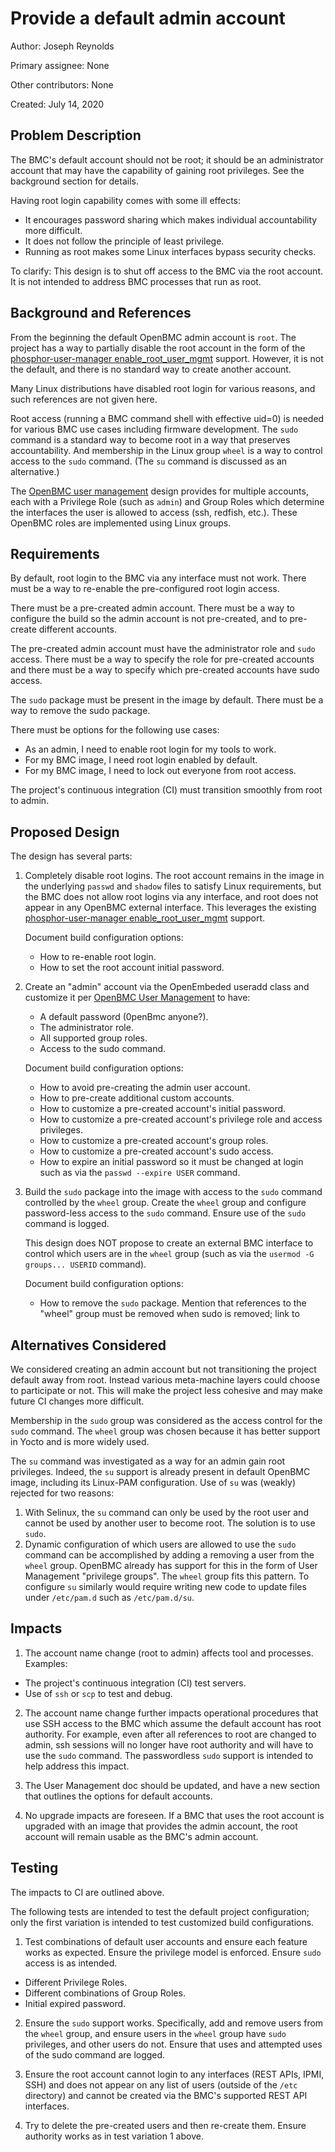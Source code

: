 # Provide a default admin account

Author:
  Joseph Reynolds <josephreynolds1>

Primary assignee:
  None

Other contributors:
  None

Created:
  July 14, 2020

## Problem Description
The BMC's default account should not be root; it should be an administrator
account that may have the capability of gaining root privileges.  See the
background section for details.

Having root login capability comes with some ill effects:
 - It encourages password sharing which makes individual accountability more
   difficult.
 - It does not follow the principle of least privilege.
 - Running as root makes some Linux interfaces bypass security checks.

To clarify: This design is to shut off access to the BMC via the root account.
It is not intended to address BMC processes that run as root.

## Background and References
From the beginning the default OpenBMC admin account is `root`.  The project
has a way to partially disable the root account in the form of the
[phosphor-user-manager enable_root_user_mgmt][] support.  However, it is not
the default, and there is no standard way to create another account.

Many Linux distributions have disabled root login for various reasons, and
such references are not given here.

Root access (running a BMC command shell with effective uid=0) is needed for
various BMC use cases including firmware development.  The `sudo` command is a
standard way to become root in a way that preserves accountability.  And
membership in the Linux group `wheel` is a way to control access to the `sudo`
command.  (The `su` command is discussed as an alternative.)

The [OpenBMC user management][] design provides for multiple accounts, each
with a Privilege Role (such as `admin`) and Group Roles which determine the
interfaces the user is allowed to access (ssh, redfish, etc.).  These OpenBMC
roles are implemented using Linux groups.

[OpenBMC user management]: https://github.com/openbmc/docs/blob/master/architecture/user-management.md
[phosphor-user-manager enable_root_user_mgmt]: https://github.com/openbmc/phosphor-user-manager/blob/master/configure.ac

## Requirements
By default, root login to the BMC via any interface must not work.  There must
be a way to re-enable the pre-configured root login access.

There must be a pre-created admin account.  There must be a way to configure
the build so the admin account is not pre-created, and to pre-create different
accounts.

The pre-created admin account must have the administrator role and `sudo`
access.  There must be a way to specify the role for pre-created accounts and
there must be a way to specify which pre-created accounts have sudo access.

The `sudo` package must be present in the image by default.  There must be a
way to remove the sudo package.

There must be options for the following use cases:
 - As an admin, I need to enable root login for my tools to work.
 - For my BMC image, I need root login enabled by default.
 - For my BMC image, I need to lock out everyone from root access.

The project's continuous integration (CI) must transition smoothly from root
to admin.

## Proposed Design
The design has several parts:

1. Completely disable root logins.  The root account remains in the image in
the underlying `passwd` and `shadow` files to satisfy Linux requirements, but
the BMC does not allow root logins via any interface, and root does not appear
in any OpenBMC external interface.  This leverages the existing
[phosphor-user-manager enable_root_user_mgmt][] support.

   Document build configuration options:
    - How to re-enable root login.
    - How to set the root account initial password.

2. Create an "admin" account via the OpenEmbeded useradd class and customize
it per [OpenBMC User Management][] to have:
    - A default password (0penBmc anyone?).
    - The administrator role.
    - All supported group roles.
    - Access to the sudo command.

   Document build configuration options:
    - How to avoid pre-creating the admin user account.
    - How to pre-create additional custom accounts.
    - How to customize a pre-created account's initial password.
    - How to customize a pre-created account's privilege role and access
      privileges.
    - How to customize a pre-created account's group roles.
    - How to customize a pre-created account's sudo access.
    - How to expire an initial password so it must be changed at login such as
      via the `passwd --expire USER` command.

3. Build the `sudo` package into the image with access to the `sudo` command
   controlled by the `wheel` group.  Create the `wheel` group and configure
   password-less access to the `sudo` command.  Ensure use of the `sudo`
   command is logged.

   This design does NOT propose to create an external BMC interface to control
   which users are in the `wheel` group (such as via the `usermod -G
   groups... USERID` command).

   Document build configuration options:
    - How to remove the `sudo` package.  Mention that references to the
      "wheel" group must be removed when sudo is removed; link to

## Alternatives Considered

We considered creating an admin account but not transitioning the project
default away from root.  Instead various meta-machine layers could choose to
participate or not.  This will make the project less cohesive and may make
future CI changes more difficult.

Membership in the `sudo` group was considered as the access control for the
`sudo` command.  The `wheel` group was chosen because it has better support
in Yocto and is more widely used.

The `su` command was investigated as a way for an admin gain root privileges.
Indeed, the `su` support is already present in default OpenBMC image,
including its Linux-PAM configuration.  Use of `su` was (weakly) rejected for
two reasons:
1. With Selinux, the `su` command can only be used by the root user and cannot
   be used by another user to become root.  The solution is to use `sudo`.
2. Dynamic configuration of which users are allowed to use the `sudo` command
   can be accomplished by adding a removing a user from the `wheel` group.
   OpenBMC already has support for this in the form of User Management
   "privilege groups".  The `wheel` group fits this pattern.  To configure `su`
   similarly would require writing new code to update files under `/etc/pam.d`
   such as `/etc/pam.d/su`.

## Impacts
1. The account name change (root to admin) affects tool and processes.
Examples:
 - The project's continuous integration (CI) test servers.
 - Use of `ssh` or `scp` to test and debug.

2. The account name change further impacts operational procedures that use SSH
access to the BMC which assume the default account has root authority.  For
example, even after all references to root are changed to admin, ssh sessions
will no longer have root authority and will have to use the `sudo` command.
The passwordless `sudo` support is intended to help address this impact.

3. The User Management doc should be updated, and have a new section that
outlines the options for default accounts.

4. No upgrade impacts are foreseen.  If a BMC that uses the root account is
upgraded with an image that provides the admin account, the root account will
remain usable as the BMC's admin account.

## Testing
The impacts to CI are outlined above.

The following tests are intended to test the default project configuration;
only the first variation is intended to test customized build configurations.

1. Test combinations of default user accounts and ensure each feature works as
   expected.  Ensure the privilege model is enforced.  Ensure `sudo` access is
   as intended.
 - Different Privilege Roles.
 - Different combinations of Group Roles.
 - Initial expired password.

2. Ensure the `sudo` support works.  Specifically, add and remove users from
the `wheel` group, and ensure users in the `wheel` group have `sudo`
privileges, and other users do not.  Ensure that uses and attempted uses of
the sudo command are logged.

3. Ensure the root account cannot login to any interfaces (REST APIs, IPMI,
SSH) and does not appear on any list of users (outside of the `/etc`
directory) and cannot be created via the BMC's supported REST API interfaces.

4. Try to delete the pre-created users and then re-create them.  Ensure
authority works as in test variation 1 above.
